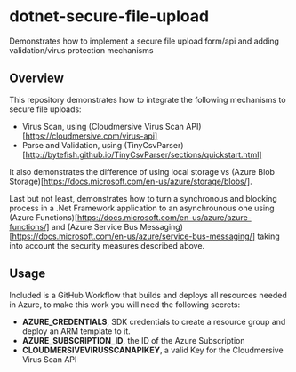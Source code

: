 # dotnet-secure-file-upload
Demonstrates how to implement a secure file upload form/api and adding validation/virus protection mechanisms

## Overview
This repository demonstrates how to integrate the following mechanisms to secure file uploads:

- Virus Scan, using (Cloudmersive Virus Scan API)[https://cloudmersive.com/virus-api]
- Parse and Validation, using (TinyCsvParser)[http://bytefish.github.io/TinyCsvParser/sections/quickstart.html]

It also demonstrates the difference of using local storage vs (Azure Blob Storage)[https://docs.microsoft.com/en-us/azure/storage/blobs/].

Last but not least, demonstrates how to turn a synchronous and blocking process in a .Net Framework application to an asynchrounous one using (Azure Functions)[https://docs.microsoft.com/en-us/azure/azure-functions/] and (Azure Service Bus Messaging)[https://docs.microsoft.com/en-us/azure/service-bus-messaging/] taking into account the security measures described above.

## Usage
Included is a GitHub Workflow that builds and deploys all resources needed in Azure, to make this work you will need the following secrets:

- **AZURE_CREDENTIALS**, SDK credentials to create a resource group and deploy an ARM template to it.
- **AZURE_SUBSCRIPTION_ID**, the ID of the Azure Subscription
- **CLOUDMERSIVEVIRUSSCANAPIKEY**, a valid Key for the Cloudmersive Virus Scan API
